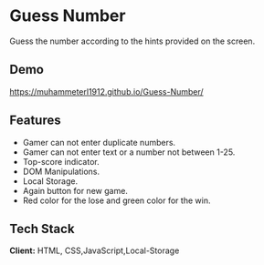 
# Guess Number

Guess the number according to the hints provided on the screen.


## Demo

https://muhammeterl1912.github.io/Guess-Number/


## Features

- Gamer can not enter duplicate numbers.
- Gamer can not enter text or a number not between 1-25.
- Top-score indicator.
- DOM Manipulations.
- Local Storage.
- Again button for new game.
- Red color for the lose and green color for the win.


## Tech Stack

**Client:** HTML, CSS,JavaScript,Local-Storage



